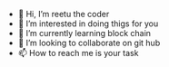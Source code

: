- 👋 Hi, I’m reetu the coder
- 👀 I’m interested in doing thigs for you
- 🌱 I’m currently learning block chain 
- 💞️ I’m looking to collaborate on git hub
- 📫 How to reach me is your task

<!---
hamdai1234/hamdai1234 is a ✨ special ✨ repository because its `README.md` (this file) appears on your GitHub profile.
You can click the Preview link to take a look at your changes.
--->
